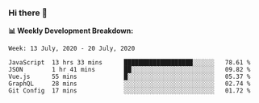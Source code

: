 ### Hi there 👋

**:bar_chart: Weekly Development Breakdown:**

<!--START_SECTION:waka-->
```text
Week: 13 July, 2020 - 20 July, 2020

JavaScript  13 hrs 33 mins      ███████████████████░░░░░░   78.61 % 
JSON        1 hr 41 mins        ██░░░░░░░░░░░░░░░░░░░░░░░   09.82 % 
Vue.js      55 mins             █░░░░░░░░░░░░░░░░░░░░░░░░   05.37 % 
GraphQL     28 mins             ░░░░░░░░░░░░░░░░░░░░░░░░░   02.74 % 
Git Config  17 mins             ░░░░░░░░░░░░░░░░░░░░░░░░░   01.72 %
```
<!--END_SECTION:waka-->

<!--
**emrahyumuk/emrahyumuk** is a ✨ _special_ ✨ repository because its `README.md` (this file) appears on your GitHub profile.

Here are some ideas to get you started:

- 🔭 I’m currently working on ...
- 🌱 I’m currently learning ...
- 👯 I’m looking to collaborate on ...
- 🤔 I’m looking for help with ...
- 💬 Ask me about ...
- 📫 How to reach me: ...
- 😄 Pronouns: ...
- ⚡ Fun fact: ...
-->
